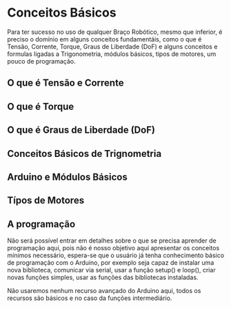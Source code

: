 # Conceitos Básicos

Para ter sucesso no uso de qualquer Braço Robótico, mesmo que inferior, é preciso o domínio em alguns conceitos fundamentáis, como o que é Tensão, Corrente, Torque, Graus de Liberdade (DoF) e alguns conceitos e formulas ligadas a Trigonometria, módulos básicos, tipos de motores, um pouco de programação.

## O que é Tensão e Corrente

## O que é Torque

## O que é Graus de Liberdade (DoF)

## Conceitos Básicos de Trignometria

## Arduino e Módulos Básicos

## Típos de Motores

## A programação

Não será possível entrar em detalhes sobre o que se precisa aprender de programação aqui, pois não é nosso objetivo aqui apresentar os conceitos mínimos necessário, espera-se que o usuário já tenha conhecimento básico de programação com o Arduino, por exemplo seja capaz de instalar uma nova biblioteca, comunicar via serial, usar a função setup() e loop(), criar novas funções simples, usar as funções das bibliotecas instaladas.

Não usaremos nenhum recurso avançado do Arduino aqui, todos os recursos são básicos e no caso da funções intermediário.